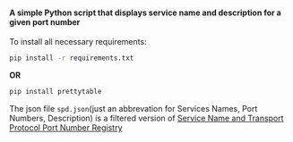 #### A simple Python script that displays service name and description for a given port number

To install all necessary requirements:
```bash
pip install -r requirements.txt
```
**OR**

```sh
pip install prettytable
```

The json file `spd.json`(just an abbrevation for Services Names, Port Numbers, Description) is a filtered version of [Service Name and Transport Protocol Port Number Registry](https://www.iana.org/assignments/service-names-port-numbers/service-names-port-numbers.xhtml)
